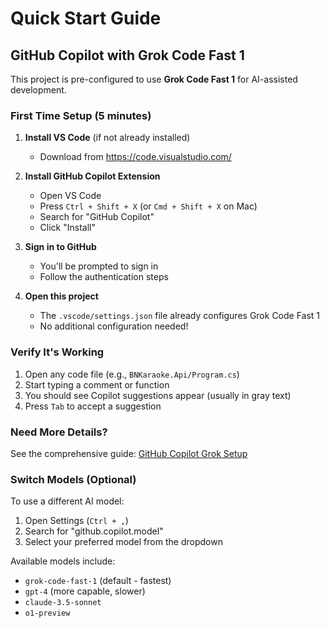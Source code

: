 # Quick Start Guide

## GitHub Copilot with Grok Code Fast 1

This project is pre-configured to use **Grok Code Fast 1** for AI-assisted development.

### First Time Setup (5 minutes)

1. **Install VS Code** (if not already installed)
   - Download from https://code.visualstudio.com/

2. **Install GitHub Copilot Extension**
   - Open VS Code
   - Press `Ctrl + Shift + X` (or `Cmd + Shift + X` on Mac)
   - Search for "GitHub Copilot"
   - Click "Install"

3. **Sign in to GitHub**
   - You'll be prompted to sign in
   - Follow the authentication steps

4. **Open this project**
   - The `.vscode/settings.json` file already configures Grok Code Fast 1
   - No additional configuration needed!

### Verify It's Working

1. Open any code file (e.g., `BNKaraoke.Api/Program.cs`)
2. Start typing a comment or function
3. You should see Copilot suggestions appear (usually in gray text)
4. Press `Tab` to accept a suggestion

### Need More Details?

See the comprehensive guide: [GitHub Copilot Grok Setup](github-copilot-grok-setup.md)

### Switch Models (Optional)

To use a different AI model:
1. Open Settings (`Ctrl + ,`)
2. Search for "github.copilot.model"
3. Select your preferred model from the dropdown

Available models include:
- `grok-code-fast-1` (default - fastest)
- `gpt-4` (more capable, slower)
- `claude-3.5-sonnet`
- `o1-preview`

